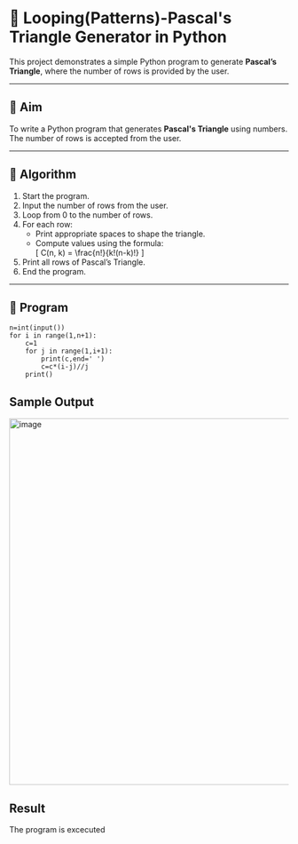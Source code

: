 # 🔺 Looping(Patterns)-Pascal's Triangle Generator in Python

This project demonstrates a simple Python program to generate **Pascal’s Triangle**, where the number of rows is provided by the user.

---

## 🎯 Aim

To write a Python program that generates **Pascal's Triangle** using numbers. The number of rows is accepted from the user.

---

## 🧠 Algorithm

1. Start the program.
2. Input the number of rows from the user.
3. Loop from 0 to the number of rows.
4. For each row:
   - Print appropriate spaces to shape the triangle.
   - Compute values using the formula:  
     \[
     C(n, k) = \frac{n!}{k!(n-k)!}
     \]
5. Print all rows of Pascal’s Triangle.
6. End the program.

---

## 🧪 Program
```
n=int(input())
for i in range(1,n+1):
    c=1
    for j in range(1,i+1):
        print(c,end=' ')
        c=c*(i-j)//j
    print()
```
## Sample Output
<img width="795" height="660" alt="image" src="https://github.com/user-attachments/assets/b953f1f6-7bde-4740-8472-bec88229234f" />

## Result
The program is excecuted

